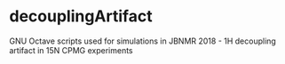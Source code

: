 # decouplingArtifact
GNU Octave scripts used for simulations in JBNMR 2018 - 1H decoupling artifact in 15N CPMG experiments
